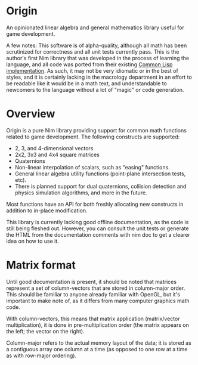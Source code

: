 # Origin

An opinionated linear algebra and general mathematics library useful for game
development.

A few notes:
This software is of alpha-quality, although all math has been scrutinized for
correctness and all unit tests currently pass. This is the author's first Nim
library that was developed in the process of learning the language, and all code
was ported from their existing [Common Lisp
implementation](https://github.com/mfiano/origin). As such, it may not
be very idiomatic or in the best of styles, and it is certainly lacking in the
macrology department in an effort to be readable like it would be in a math
text, and understandable to newcomers to the language without a lot of "magic"
or code generation.

# Overview

Origin is a pure Nim library providing support for common math functions related
to game development. The following constructs are supported:

* 2, 3, and 4-dimensional vectors
* 2x2, 3x3 and 4x4 square matrices
* Quaternions
* Non-linear interpolation of scalars, such as "easing" functions.
* General linear algebra utility functions (point-plane intersection tests,
  etc).
* There is planned support for dual quaternions, collision detection and physics
  simulation algorithms, and more in the future.

Most functions have an API for both freshly allocating new constructs in
addition to in-place modification.

This library is currently lacking good offline documentation, as the code is
still being fleshed out. However, you can consult the unit tests or generate the
HTML from the documentation comments with nim doc to get a clearer idea on how
to use it.

# Matrix format
Until good documentation is present, it should be noted that matrices represent
a set of column-vectors that are stored in column-major order. This should be
familiar to anyone already familiar with OpenGL, but it's important to make note
of, as it differs from many computer graphics math code.

With column-vectors, this means that matrix application (matrix/vector
multiplication), it is done in pre-multiplication order (the matrix appears on
the left; the vector on the right).

Column-major refers to the actual memory layout of the data; it is stored as a
contiguous array one column at a time (as opposed to one row at a time as with
row-major ordering).
